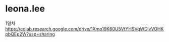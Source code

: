 # leona.lee

1일차
https://colab.research.google.com/drive/1Xmo19K60U5VtYHSVqWDlvVOHKpbQEp2W?usp=sharing
